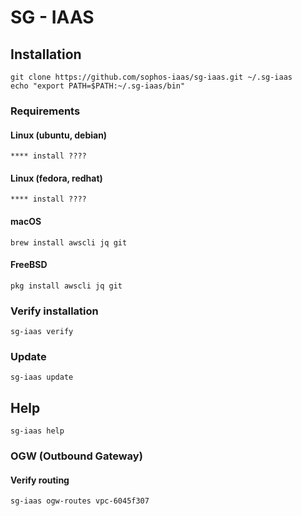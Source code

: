 # SG - IAAS

## Installation

    git clone https://github.com/sophos-iaas/sg-iaas.git ~/.sg-iaas
    echo "export PATH=$PATH:~/.sg-iaas/bin"

### Requirements

#### Linux (ubuntu, debian)

    **** install ????

#### Linux (fedora, redhat)

    **** install ????

#### macOS

    brew install awscli jq git

#### FreeBSD

    pkg install awscli jq git

### Verify installation

    sg-iaas verify

### Update

    sg-iaas update

## Help

    sg-iaas help

### OGW (Outbound Gateway)

#### Verify routing

    sg-iaas ogw-routes vpc-6045f307
